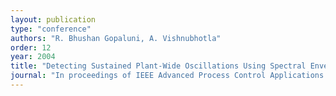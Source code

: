 ```yaml
---
layout: publication
type: "conference"
authors: "R. Bhushan Gopaluni, A. Vishnubhotla"
order: 12
year: 2004
title: "Detecting Sustained Plant-Wide Oscillations Using Spectral Envelope"
journal: "In proceedings of IEEE Advanced Process Control Applications for Industry Workshop, Vancouver, Canada"
---
```


